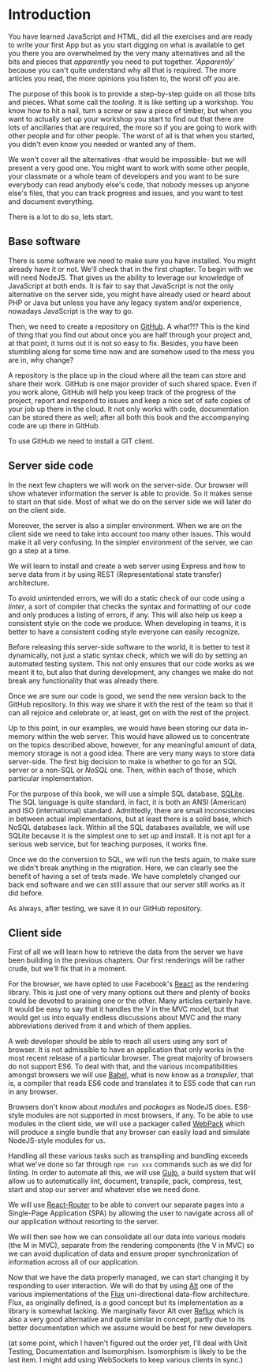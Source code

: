 # Introduction

You have learned JavaScript and HTML, did all the exercises and are ready to write your first App but as you start digging on what is available to get you there you are overwhelmed by the very many alternatives and all the bits and pieces that *apparently* you need to put together.  *'Apparently'* because you can't quite understand why all that is required. The more articles you read, the more opinions you listen to, the worst off you are.

The purpose of this book is to provide a step-by-step guide on all those bits and pieces. What some call the *tooling*.  It is like setting up a workshop.  You know how to hit a nail, turn a screw or saw a piece of timber, but when you want to actually set up your workshop you start to find out that there are lots of ancillaries that are required, the more so if you are going to work with other people and for other people. The worst of all is that when you started, you didn't even know you needed or wanted any of them.

We won't cover all the alternatives -that would be impossible- but we will present a very good one. You might want to work with some other people, your classmate or a whole team of developers and you want to be sure everybody can read anybody else's code, that nobody messes up anyone else's files, that you can track progress and issues, and you want to test and document everything.

There is a lot to do so, lets start.   

## Base software

There is some software we need to make sure you have installed.  You might already have it or not.  We'll check that in the first chapter.  To begin with we will need NodeJS. That gives us the ability to leverage our knowledge of JavaScript at both ends.  It is fair to say that JavaScript is not the only alternative on the server side, you might have already used or heard about PHP or Java but unless you have any legacy system and/or experience, nowadays JavaScript is the way to go.

Then, we need to create a repository on [GitHub](http://github.com). A what?!? This is the kind of thing that you find out about once you are half through your project and, at that point, it turns out it is not so easy to fix. Besides, you have been stumbling along for some time now and are somehow used to the mess you are in, why change?

A repository is the place up in the cloud where all the team can store and share their work.  GitHub is one major provider of such shared space. Even if you work alone, GitHub will help you keep track of the progress of the project, report and respond to issues and keep a nice set of safe copies of your job up there in the cloud. It not only works with code, documentation can be stored there as well; after all both this book and the accompanying code are up there in GitHub.

To use GitHub we need to install a GIT client.

## Server side code

In the next few chapters we will work on the server-side. Our browser will show whatever information the server is able to provide. So it makes sense to start on that side. Most of what we do on the server side we will later do on the client side.

Moreover, the server is also a simpler environment.   When we are on the client side we need to take into account too many other issues. This would make it all very confusing.  In the simpler environment of the server, we can go a step at a time.

We will learn to install and create a web server using Express and how to serve data from it by using REST (Representational state transfer) architecture.

To avoid unintended errors, we will do a static check of our code using a *linter*, a sort of compiler that checks the syntax and formatting of our code and only produces a listing of errors, if any.  This will also help us keep a consistent style on the code we produce.  When developing in teams, it is better to have a consistent coding style everyone can easily recognize.

Before releasing this server-side software to the world, it is better to test it dynamically, not just a static syntax check, which we will do by setting an automated testing system.  This not only ensures that our code works as we meant it to, but also that during development, any changes we make do not break any functionality that was already there.
<!-- mocha, supertest, should -->

Once we are sure our code is good, we send the new version back to the GitHub repository.  In this way we share it with the rest of the team so that it can all rejoice and celebrate or, at least, get on with the rest of the project.
<!-- documentation: , valid-jsdoc , Docblockr-->

Up to this point, in our examples, we would have been storing our data in-memory within the web server.  This would have allowed us to concentrate on the topics described above, however, for any meaningful amount of data, memory storage is not a good idea. There are very many ways to store data server-side.  The first big decision to make is whether to go for an SQL server or a non-SQL or *NoSQL* one. Then, within each of those, which particular implementation.  

For the purpose of this book, we will use a simple SQL database, [SQLite](https://www.sqlite.org/). The SQL language is quite standard, in fact, it is both an ANSI (American) and ISO (international) standard. Admittedly, there are small inconsistencies in between actual implementations, but at least there is a solid base, which NoSQL databases lack.  Within all the SQL databases available, we will use SQLite because it is the simplest one to set up and install.  It is not apt for a serious web service, but for teaching purposes, it works fine.

Once we do the conversion to SQL, we will run the tests again, to make sure we didn't break anything in the migration.  Here, we can clearly see the benefit of having a set of tests made.  We have completely changed our back end software and we can still assure that our server still works as it did before.

As always, after testing, we save it in our GitHub repository.

## Client side

First of all we will learn how to retrieve the data from the server we have been building in the previous chapters.  Our first renderings will be rather crude, but we'll fix that in a moment.

For the browser, we have opted to use Facebook's [React](http://facebook.github.io/react/) as the rendering library.  This is just one of very many options out there and plenty of books could be devoted to praising one or the other.  Many articles certainly have.  It would be easy to say that it handles the V in the MVC model, but that would get us into equally endless discussions about MVC and the many abbreviations derived from it and which of them applies.

A web developer should be able to reach all users using any sort of browser.  It is not admissible to have an application that only works in the most recent release of a particular browser.  The great majority of browsers do not support ES6.  To deal with that, and the various incompatibilities amongst browsers we will use [Babel](http://babeljs.io/), what is now know as a *transpiler*, that is, a compiler that reads ES6 code and translates it to ES5 code that can run in any browser.

Browsers don't know about *modules* and *packages* as NodeJS does. ES6-style modules are not supported in most browsers, if any. To be able to use modules in the client side, we will use a packager called [WebPack](http://webpack.github.io/) which will produce a single bundle that any browser can easily load and simulate NodeJS-style modules for us.

Handling all these various tasks such as transpiling and bundling exceeds what we've done so far through `npm run xxx` commands such as we did for linting.  In order to automate all this, we will use [Gulp](http://gulpjs.com/), a build system that will allow us to automatically lint, document, transpile, pack, compress, test, start and stop our server and whatever else we need done.

We will use [React-Router](https://github.com/rackt/react-router) to be able to convert our separate pages into a Single-Page Application (SPA) by allowing the user to navigate across all of our application without resorting to the server.

We will then see how we can consolidate all our data into various models (the M in MVC), separate from the rendering components (the V in MVC) so we can avoid duplication of data and ensure proper synchronization of information across all of our application.

Now that we have the data properly managed, we can start changing it by responding to user interaction. We will do that by using [Alt](http://alt.js.org/) one of the various implementations of the [Flux](https://facebook.github.io/flux/) uni-directional data-flow architecture.   Flux, as originally defined, is a good concept but its implementation as a library is somewhat lacking.  We marginally favor Alt over [Reflux](https://github.com/reflux/refluxjs) which is also a very good alternative and quite similar in concept, partly due to its better documentation
which we assume would be best for new developers.

(at some point, which I haven't figured out the order yet, I'll deal with Unit Testing, Documentation and Isomorphism.  Isomorphism is likely to be the last item.  I might add using WebSockets to keep various clients in sync.)
